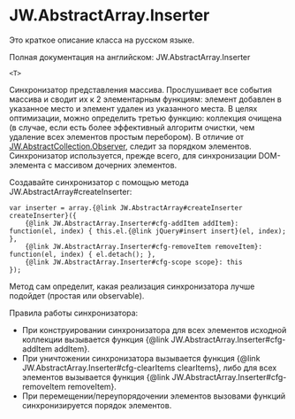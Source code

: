 ﻿# JW.AbstractArray.Inserter

Это краткое описание класса на русском языке.

Полная документация на английском: JW.AbstractArray.Inserter

`<T>`

Синхронизатор представления массива. Прослушивает все события массива и сводит их к 2 элементарным функциям:
элемент добавлен в указанное место и элемент удален из указанного места. В целях оптимизации, можно определить
третью функцию: коллекция очищена (в случае, если есть более эффективный алгоритм очистки, чем удаление всех
элементов простым перебором). В отличие от [JW.AbstractCollection.Observer](#!/guide/rujwabstractcollectionobserver), следит за порядком элементов.
Синхронизатор используется, прежде всего, для синхронизации DOM-элемента с массивом дочерних элементов.

Создавайте синхронизатор с помощью метода JW.AbstractArray#createInserter:

    var inserter = array.{@link JW.AbstractArray#createInserter createInserter}({
        {@link JW.AbstractArray.Inserter#cfg-addItem addItem}: function(el, index) { this.el.{@link jQuery#insert insert}(el, index); },
        {@link JW.AbstractArray.Inserter#cfg-removeItem removeItem}: function(el, index) { el.detach(); },
        {@link JW.AbstractArray.Inserter#cfg-scope scope}: this
    });

Метод сам определит, какая реализация синхронизатора лучше подойдет (простая или observable).

Правила работы синхронизатора:

- При конструировании синхронизатора для всех элементов исходной коллекции вызывается функция
{@link JW.AbstractArray.Inserter#cfg-addItem addItem}.
- При уничтожении синхронизатора вызывается функция {@link JW.AbstractArray.Inserter#cfg-clearItems clearItems}, либо для всех элементов
вызывается функция {@link JW.AbstractArray.Inserter#cfg-removeItem removeItem}.
- При перемещении/переупорядочении элементов вызовами функций синхронизируется порядок элементов.
